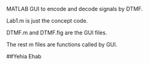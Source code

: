 MATLAB GUI to encode and decode signals by DTMF.

Lab1.m is just the concept code.

DTMF.m and DTMF.fig are the GUI files.

The rest m files are functions called by GUI.

##Yehia Ehab
